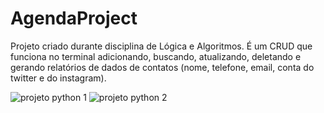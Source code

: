 # AgendaProject

Projeto criado durante disciplina de Lógica e Algoritmos. 
É um CRUD que funciona no terminal adicionando, buscando, atualizando, deletando e gerando relatórios de dados de contatos (nome, telefone, email, conta do twitter e do instagram).



![projeto python 1](https://github.com/rafaelspindola/AgendaProject/assets/108681887/85dc1d9d-0869-456f-b45c-2037e7b55775)
![projeto python 2](https://github.com/rafaelspindola/AgendaProject/assets/108681887/b4657c08-38e5-4d2e-8675-b681059c1c60)
